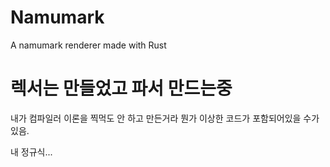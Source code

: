 # Namumark
A namumark renderer made with Rust

# 렉서는 만들었고 파서 만드는중
내가 컴파일러 이론을 찍먹도 안 하고 만든거라 뭔가 이상한 코드가 포함되어있을 수가 있음.

내 정규식...